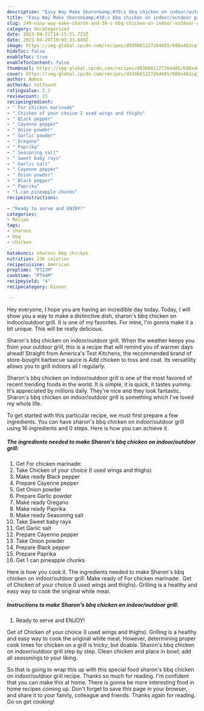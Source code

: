 ```yaml
---
description: "Easy Way Make Sharon&amp;#39;s bbq chicken on indoor/outdoor grill the Delicious"
title: "Easy Way Make Sharon&amp;#39;s bbq chicken on indoor/outdoor grill the Delicious"
slug: 249-easy-way-make-sharon-and-39-s-bbq-chicken-on-indoor-outdoor-grill-the-delicious
category: Uncategorized
date: 2023-04-21T14:15:21.723Z
date: 2023-04-29T19:03:33.049Z
image: https://img-global.cpcdn.com/recipes/d930b81227264405/680x482cq70/sharons-bbq-chicken-on-indooroutdoor-grill-recipe-main-photo.jpg
hideToc: false
enableToc: true
enableTocContent: false
thumbnail: https://img-global.cpcdn.com/recipes/d930b81227264405/680x482cq70/sharons-bbq-chicken-on-indooroutdoor-grill-recipe-main-photo.jpg
cover: https://img-global.cpcdn.com/recipes/d930b81227264405/680x482cq70/sharons-bbq-chicken-on-indooroutdoor-grill-recipe-main-photo.jpg
author: Admin
authorAv: notfound
ratingvalue: 3.2
reviewcount: 15
recipeingredient:
- " For chicken marinade"
- " Chicken of your choice I used wings and thighs"
- " Black pepper"
- " Cayenne pepper"
- " Onion powder"
- " Garlic powder"
- " Oregano"
- " Paprika"
- " Seasoning salt"
- " Sweet baby rays"
- " Garlic salt"
- " Cayenne pepper"
- " Onion powder"
- " Black pepper"
- " Paprika"
- "1 can pineapple chunks"
recipeinstructions:

- "Ready to serve and ENJOY!"
categories:
- Recipe
tags:
- sharons
- bbq
- chicken

katakunci: sharons bbq chicken 
nutrition: 236 calories
recipecuisine: American
preptime: "PT23M"
cooktime: "PT44M"
recipeyield: "4"
recipecategory: Dinner

---
```



Hey everyone, I hope you are having an incredible day today. Today, I will show you a way to make a distinctive dish, sharon&#39;s bbq chicken on indoor/outdoor grill. It is one of my favorites. For mine, I'm gonna make it a bit unique. This will be really delicious.

Sharon&#39;s bbq chicken on indoor/outdoor grill. When the weather keeps you from your outdoor grill, this is a recipe that will remind you of warmer days ahead! Straight from America&#39;s Test Kitchens, the recommended brand of store-bought barbecue sauce is Add chicken to toss and coat. Its versatility allows you to grill indoors all I regularly.

Sharon&#39;s bbq chicken on indoor/outdoor grill is one of the most favored of recent trending foods in the world. It is simple, it is quick, it tastes yummy. It's appreciated by millions daily. They're nice and they look fantastic. Sharon&#39;s bbq chicken on indoor/outdoor grill is something which I've loved my whole life.


To get started with this particular recipe, we must first prepare a few ingredients. You can have sharon&#39;s bbq chicken on indoor/outdoor grill using 16 ingredients and 0 steps. Here is how you can achieve it.

<!--inarticleads1-->

##### The ingredients needed to make Sharon&#39;s bbq chicken on indoor/outdoor grill:

1. Get  For chicken marinade:
1. Take  Chicken of your choice (I used wings and thighs)
1. Make ready  Black pepper
1. Prepare  Cayenne pepper
1. Get  Onion powder
1. Prepare  Garlic powder
1. Make ready  Oregano
1. Make ready  Paprika
1. Make ready  Seasoning salt
1. Take  Sweet baby rays
1. Get  Garlic salt
1. Prepare  Cayenne pepper
1. Take  Onion powder
1. Prepare  Black pepper
1. Prepare  Paprika
1. Get 1 can pineapple chunks


Here is how you cook it. The ingredients needed to make Sharon&#39;s bbq chicken on indoor/outdoor grill: Make ready of For chicken marinade:. Get of Chicken of your choice (I used wings and thighs). Grilling is a healthy and easy way to cook the original white meat. 

<!--inarticleads2-->

##### Instructions to make Sharon&#39;s bbq chicken on indoor/outdoor grill:


1. Ready to serve and ENJOY!

Get of Chicken of your choice (I used wings and thighs). Grilling is a healthy and easy way to cook the original white meat. However, determining proper cook times for chicken on a grill is tricky, but doable. Sharon&#39;s bbq chicken on indoor/outdoor grill step by step. Clean chicken and place in bowl; add all seasonings to your liking. 

So that is going to wrap this up with this special food sharon&#39;s bbq chicken on indoor/outdoor grill recipe. Thanks so much for reading. I'm confident that you can make this at home. There is gonna be more interesting food in home recipes coming up. Don't forget to save this page in your browser, and share it to your family, colleague and friends. Thanks again for reading. Go on get cooking!
